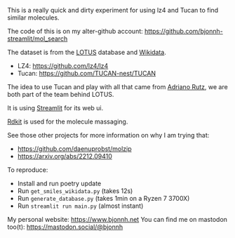This is a really quick and dirty experiment for using lz4 and Tucan to find similar molecules.

The code of this is on my alter-github account: https://github.com/bjonnh-streamlit/mol_search

The dataset is from the [LOTUS](https://lotus.nprod.net/) database and [Wikidata](https://www.wikidata.org).

- LZ4: https://github.com/lz4/lz4
- Tucan: https://github.com/TUCAN-nest/TUCAN

The idea to use Tucan and play with all that came from [Adriano Rutz](https://adafede.github.io/), we are both
part of the team behind LOTUS.

It is using [Streamlit](https://streamlit.io)  for its web ui.

[Rdkit](https://www.rdkit.org) is used for the molecule massaging.

See those other projects for more information on why I am trying that:

- https://github.com/daenuprobst/molzip
- https://arxiv.org/abs/2212.09410


To reproduce:
- Install and run poetry update
- Run `get_smiles_wikidata.py`  (takes 12s)
- Run `generate_database.py`    (takes 1min on a Ryzen 7 3700X)
- Run `streamlit run main.py`   (almost instant)


My personal website: https://www.bjonnh.net
You can find me on mastodon too(t): https://mastodon.social/@bjonnh
